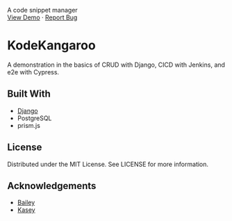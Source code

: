 <p>
    A code snippet manager
    <br />
    <a href="kode-kangaroo.herokuapp.com">View Demo</a>
    ·
    <a href="https://github.com/peterson-dev/kode-kangaroo">Report Bug</a>
</p>

# KodeKangaroo

A demonstration in the basics of CRUD with Django, CICD with Jenkins, and e2e with Cypress.

## Built With
- [Django](https://www.djangoproject.com/)
- PostgreSQL
- prism.js 

## License
Distributed under the MIT License. See LICENSE for more information.

## Acknowledgements
* [Bailey](https://github.com/bdcostin)
* [Kasey](https://github.com/angelkt07)
